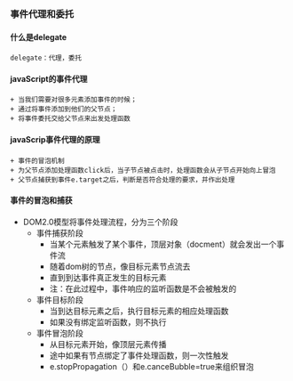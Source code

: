 ### 事件代理和委托

#### 什么是delegate
```
delegate：代理，委托
```

#### javaScript的事件代理
```
+ 当我们需要对很多元素添加事件的时候；
+ 通过将事件添加到他们的父节点；
+ 将事件委托交给父节点来出发处理函数
```

#### javaScrip事件代理的原理
```
+ 事件的冒泡机制
+ 为父节点添加处理函数click后，当子节点被点击时，处理函数会从子节点开始向上冒泡
+ 父节点捕获到事件e.target之后，判断是否符合处理的要求，并作出处理
```

#### 事件的冒泡和捕获

+ DOM2.0模型将事件处理流程，分为三个阶段
	- 事件捕获阶段
		* 当某个元素触发了某个事件，顶层对象（docment）就会发出一个事件流
		* 随着dom树的节点，像目标元素节点流去
		* 直到到达事件真正发生的目标元素
		* 注：在此过程中，事件响应的监听函数是不会被触发的
	- 事件目标阶段
		* 当到达目标元素之后，执行目标元素的相应处理函数
		* 如果没有绑定监听函数，则不执行
	- 事件冒泡阶段
		* 从目标元素开始，像顶层元素传播
		* 途中如果有节点绑定了事件处理函数，则一次性触发
		* e.stopPropagation（）和e.canceBubble=true来组织冒泡
